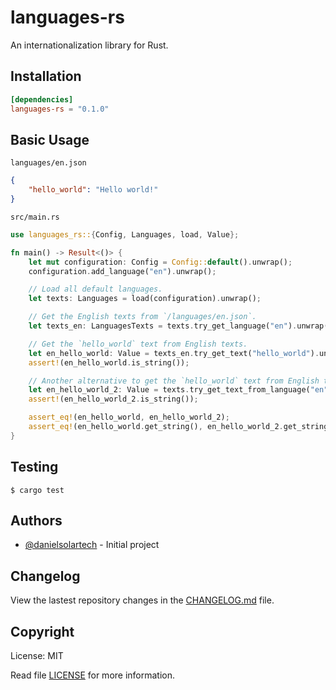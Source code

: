 # languages-rs

An internationalization library for Rust.

## Installation

```toml
[dependencies]
languages-rs = "0.1.0"
```

## Basic Usage
`languages/en.json`
```json
{
    "hello_world": "Hello world!"
}
```

`src/main.rs`
```rust
use languages_rs::{Config, Languages, load, Value};

fn main() -> Result<()> {
    let mut configuration: Config = Config::default().unwrap();
    configuration.add_language("en").unwrap();

    // Load all default languages.
    let texts: Languages = load(configuration).unwrap();

    // Get the English texts from `/languages/en.json`.
    let texts_en: LanguagesTexts = texts.try_get_language("en").unwrap();

    // Get the `hello_world` text from English texts.
    let en_hello_world: Value = texts_en.try_get_text("hello_world").unwrap();
    assert!(en_hello_world.is_string());

    // Another alternative to get the `hello_world` text from English texts is:
    let en_hello_world_2: Value = texts.try_get_text_from_language("en", "hello_world").unwrap();
    assert!(en_hello_world_2.is_string());

    assert_eq!(en_hello_world, en_hello_world_2);
    assert_eq!(en_hello_world.get_string(), en_hello_world_2.get_string());
}
```

## Testing

```console
$ cargo test
```

## Authors

- [@danielsolartech](https://github.com/danielsolartech) - Initial project

## Changelog

View the lastest repository changes in the [CHANGELOG.md](./CHANGELOG.md) file.

## Copyright

License: MIT

Read file [LICENSE](./LICENSE) for more information.

